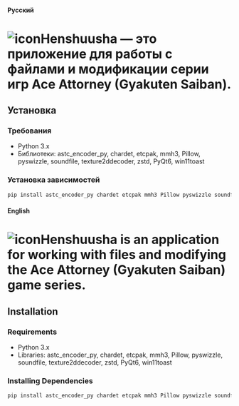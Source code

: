 #### Русский

# ![icon](https://github.com/user-attachments/assets/e65fe2bf-36f2-46ac-a257-33a6af85443c)Henshuusha — это приложение для работы с файлами и модификации серии игр Ace Attorney (Gyakuten Saiban). 


## Установка

### Требования

- Python 3.x
- Библиотеки: astc_encoder_py, chardet, etcpak, mmh3, Pillow, pyswizzle, soundfile, texture2ddecoder, zstd, PyQt6, win11toast

### Установка зависимостей

```sh
pip install astc_encoder_py chardet etcpak mmh3 Pillow pyswizzle soundfile texture2ddecoder zstd PyQt6 win11toast

```

#### English

# ![icon](https://github.com/user-attachments/assets/e65fe2bf-36f2-46ac-a257-33a6af85443c)Henshuusha is an application for working with files and modifying the Ace Attorney (Gyakuten Saiban) game series.

## Installation

### Requirements

- Python 3.x
- Libraries: astc_encoder_py, chardet, etcpak, mmh3, Pillow, pyswizzle, soundfile, texture2ddecoder, zstd, PyQt6, win11toast

### Installing Dependencies

```sh
pip install astc_encoder_py chardet etcpak mmh3 Pillow pyswizzle soundfile texture2ddecoder zstd PyQt6 win11toast
```
